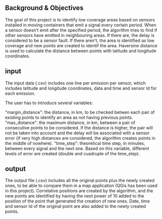## Background & Objectives

The goal of this project is to identify low coverage areas based on sensors installed in moving containers that emit a signal every certain period.
When a sensor doesn't emit after the specified period, the algorithm tries to find if other sensors have emitted in neighbouring areas. If there are, the delay is considered to be a sensor fault. If there aren't, the area is identified as low coverage and new points are created to identif the area.
Haversine distance is used to calculate the distance between points with latitude and longitude coordinates.

## input

The input data (.csv) includes one line per emission per sensor, which includes latitude and longitude coordinates, data and time and sensor Id for each emission.

The user has to introduce several variables:

"margin_distance": the distance, in km, to be checked betwen each pair of existing points to identify an area as not having previous points.
"max_distance": the maximum distance, in km, between a pair of consecutive points to be considered. If the distance is higher, the pair will not be taken into account and the delay will be associated with a sensor error (if very high distances are considered, the algorithm creates points in the middle of nowhere).
"time_step": theoretical time step, in minutes, between every signal and the next one. Based on this variable, different levels of error are created (double and cuadruple of the time_step).

## output

The output file (.csv) includes all the original points plus the newly created ones, to be able to compare them in a map application (QGis has been used in this project). Correlative positions are created by the algorithm, and the new points are identified by having the next power of 10 added to the position of the point that generated the creation of new ones. Date, time and sensor Id of the original point are also added to the newly created points. 


